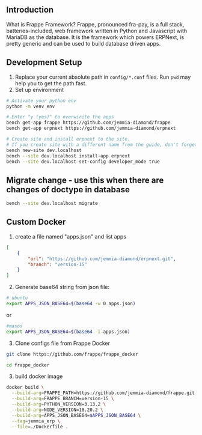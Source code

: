 ## Introduction
What is Frappe Framework? Frappe, pronounced fra-pay, is a full stack, batteries-included, web framework written in Python and Javascript with MariaDB as the database. It is the framework which powers ERPNext, is pretty generic and can be used to build database driven apps.

## Development Setup

1. Replace your current absolute path in `config/*.conf` files. Run `pwd` may help you to get the path fast.
2. Set up environment
```bash
# Activate your python env
python -m venv env

# Enter "y (yes)" to overwirite the apps
bench get-app frappe https://github.com/jemmia-diamond/frappe
bench get-app erpnext https://github.com/jemmia-diamond/erpnext

# Create site and install erpnext to the site.
# If you create site with a different name from the guide, don't forget to add it to the .gitignore file
bench new-site dev.localhost
bench --site dev.localhost install-app erpnext
bench --site dev.localhost set-config developer_mode true
```


## Migrate change - use this when there are changes of doctype in database

```bash
bench --site dev.localhost migrate
```


## Custom Docker

1. create a file named "apps.json" and list apps

```json
[
    {
        "url": "https://github.com/jemmia-diamond/erpnext.git",
        "branch": "version-15"
    }
]
```

2. Generate base64 string from json file:

```bash
# ubuntu
export APPS_JSON_BASE64=$(base64 -w 0 apps.json)
```
or

```bash
#masos
export APPS_JSON_BASE64=$(base64 -i apps.json)
```

3. Clone configs file from Frappe Docker

```bash
git clone https://github.com/frappe/frappe_docker

cd frappe_docker
```


3. build docker image

```bash
docker build \
  --build-arg=FRAPPE_PATH=https://github.com/jemmia-diamond/frappe.git \
  --build-arg=FRAPPE_BRANCH=version-15 \
  --build-arg=PYTHON_VERSION=3.13.2 \
  --build-arg=NODE_VERSION=18.20.2 \
  --build-arg=APPS_JSON_BASE64=$APPS_JSON_BASE64 \
  --tag=jemmia_erp \
  --file=./Dockerfile .
```
